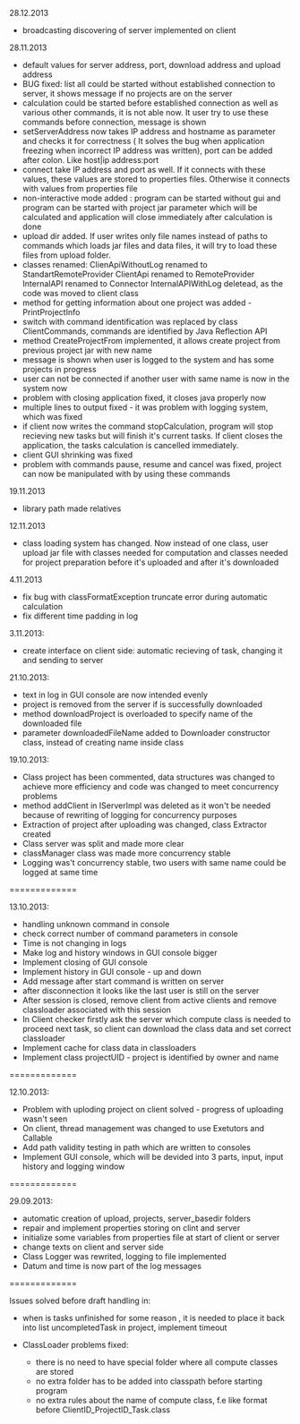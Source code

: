 28.12.2013
 - broadcasting discovering of server implemented on client

28.11.2013
 - default values for server address, port, download address and upload address
 - BUG fixed: list all could be started without established connection to server, it shows message if no projects are on the server
 - calculation could be started before established connection as well as various other commands, it is not able now. It user try to use these commands before connection, message is shown
 - setServerAddress now takes IP address and hostname as parameter and checks it for correctness ( It solves the bug when application freezing when incorrect IP address was written), port can be added after colon. Like host|ip address:port
 - connect take IP address and port as well. If it connects with these values, these values are stored to properties files. Otherwise it connects with values from properties file
 - non-interactive mode added : program can be started without gui and program can be started with project jar parameter which will be calculated and application will close immediately after calculation is done
 - upload dir added. If user writes only file names instead of paths to commands which loads jar files and data files, it will try to load these files from upload folder.
 - classes renamed: ClienApiWithoutLog renamed to StandartRemoteProvider
                    ClientApi renamed to RemoteProvider
                    InternalAPI renamed to Connector
                    InternalAPIWithLog deletead, as the code was moved to client class
- method for getting information about one project was added - PrintProjectInfo
- switch with command identification was replaced by class ClientCommands, commands are identified by Java Reflection API
- method CreateProjectFrom implemented, it allows create project from previous project jar with new name
- message is shown when user is logged to the system and has some projects in progress
- user can not be connected if another user with same name is now in the system now
- problem with closing application fixed, it closes java properly now
- multiple lines to output fixed - it was problem with logging system, which was fixed
- if client now writes the command stopCalculation, program will stop recieving new tasks but will finish it's current tasks. If client closes the application, the tasks calculation is cancelled immediately.
- client GUI shrinking was fixed
- problem with commands pause, resume and cancel was fixed, project can now be manipulated with by using these commands

19.11.2013
- library path made relatives

12.11.2013
- class loading system has changed. Now instead of one class, user upload jar file with classes needed for computation and classes needed for project preparation before it's uploaded and after it's downloaded


4.11.2013
- fix bug with classFormatException truncate error during automatic calculation
- fix different time padding in log

3.11.2013:
- create interface on client side: automatic recieving of task, changing it and sending to server

21.10.2013:
- text in log in GUI console are now intended evenly
- project is removed from the server if is successfully downloaded
- method downloadProject is overloaded to specify name of the downloaded file
- parameter downloadedFileName added to Downloader constructor class, instead of creating name inside class

19.10.2013:
- Class project has been commented, data structures was  changed to achieve more efficiency and code was changed to 			 	                      meet concurrency problems
- method addClient in IServerImpl was deleted as it won't be needed because of rewriting of logging for concurrency purposes
- Extraction of project after uploading was changed, class Extractor created
- Class server was split and made more clear
- classManager class was made more concurrency stable
- Logging was't concurrency stable, two users with same name could be logged at same time

=============

13.10.2013:
- handling unknown command in console
- check correct number of command parameters in console
- Time is not changing in logs 
- Make log and history windows in GUI console bigger
- Implement closing of GUI console
- Implement history in GUI console - up and down
- Add message after start command is written on server
- after disconnection it looks like the last user is still on the server
- After session is closed, remove client from active clients and remove classloader associated with this session
- In Client checker firstly ask the server which compute class is needed to proceed next task,
  so client can download the class data and set correct classloader
- Implement cache for class data in classloaders
- Implement class projectUID - project is identified by owner and name	

=============

12.10.2013:
- Problem with uploding project on client solved - progress of uploading wasn't seen
- On client, thread management was changed to use Exetutors and Callable<T>
- Add path validity testing in path which are written to consoles
- Implement GUI console, which will be devided into 3 parts, input, input history and logging window

=============

29.09.2013:
- automatic creation of upload, projects, server_basedir folders
- repair and implement properties storing on clint and server
- initialize some variables from properties file at start of client or server
- change texts on client and server side
- Class Logger was rewrited, logging to file implemented
- Datum and time is now part of the log messages

=============
	
Issues solved before draft handling in:        

- when is tasks unfinished for some reason , it is needed to place it back into list uncompletedTask in project,
  implement timeout


- ClassLoader problems fixed:
	- there is no need to have special folder where all compute classes are stored
	- no extra folder has to be added into classpath before starting program
	- no extra rules about the name of compute class, f.e like format before ClientID_ProjectID_Task.class
    
